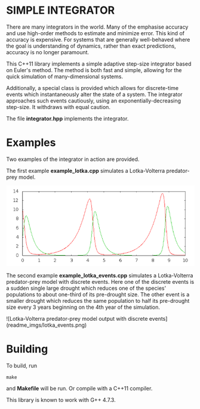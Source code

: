 SIMPLE INTEGRATOR
=================

There are many integrators in the world. Many of the emphasise accuracy and use
high-order methods to estimate and minimize error. This kind of accuracy is
expensive. For systems that are generally well-behaved where the goal is
understanding of dynamics, rather than exact predictions, accuracy is no longer
paramount.

This C++11 library implements a simple adaptive step-size integrator based on
Euler's method. The method is both fast and simple, allowing for the quick
simulation of many-dimensional systems.

Additionally, a special class is provided which allows for discrete-time events
which instantaneously alter the state of a system. The integrator approaches
such events cautiously, using an exponentially-decreasing step-size. It
withdraws with equal caution.

The file **integrator.hpp** implements the integrator.

Examples
========

Two examples of the integrator in action are provided.

The first example **example\_lotka.cpp** simulates a Lotka-Volterra
predator-prey model.

![Lotka-Volterra predator-prey model output](readme_imgs/lotka.png)

The second example **example\_lotka\_events.cpp** simulates a Lotka-Volterra
predator-prey model with discrete events. Here one of the discrete events is a
sudden single large drought which reduces one of the species' populations to
about one-third of its pre-drought size. The other event is a smaller drought
which reduces the same population to half its pre-drought size every 3 years
beginning on the 4th year of the simulation.

![Lotka-Volterra predator-prey model output with discrete events]
(readme_imgs/lotka_events.png)

Building
========

To build, run

    make

and **Makefile** will be run. Or compile with a C++11 compiler.

This library is known to work with G++ 4.7.3.
